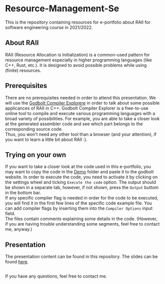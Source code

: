# Resource-Management-Se
This is the repository containing resources for e-portfolio about RAII for software engineering course in 2021/2022.

## About RAII
RAII (Resource Allocation is Initialization) is a common-used pattern for resource management especially in higher programming languages (like C++, Rust, etc.). It is designed to avoid possible problems while using (finite) resources.

## Prerequisites
There are no prerequisites needed in order to attend this presentation.
We will use the [Godbolt Compiler Explorere](https://godbolt.org/) in order to talk about some possible applicances of RAII in C++.
Godbolt Compiler Explorer is a free-to-use online tool to compile and execute various programming languages with a broad variety of possibilities. For example, you are able to take a closer look at the generated assembler code and see which part belongs to the corresponding source code.
<br>
Thus, you won't need any other tool than a browser (and your attention), if you want to learn a little bit about RAII :).

## Trying on your own
If you want to take a closer look at the code used in this e-portfolio, you may want to copy the code in the [Demo](/Demo) folder and paste it to the godbolt website.
In order to execute the code, you need to activate it by clicking on the settings wheel and ticking `Execute the code` option.
The output should be shown in a separate tab, however, if not shown, press the `Output` buttom in the bottom bar.
<br>
If any specific compiler flag is needed in order for the code to be executed, you will find it in the first few lines of the specific code example file. You can add compiler flags by inserting them into the `Compiler Options` input field.
<br> 
The files contain comments explaining some details in the code. (However, if you are having trouble understanding some segments, feel free to contact me, anyway.)

## Presentation
The presentation content can be found in this repository. The slides can be found [here](/Presentation).

## 
If you have any questions, feel free to contact me.
